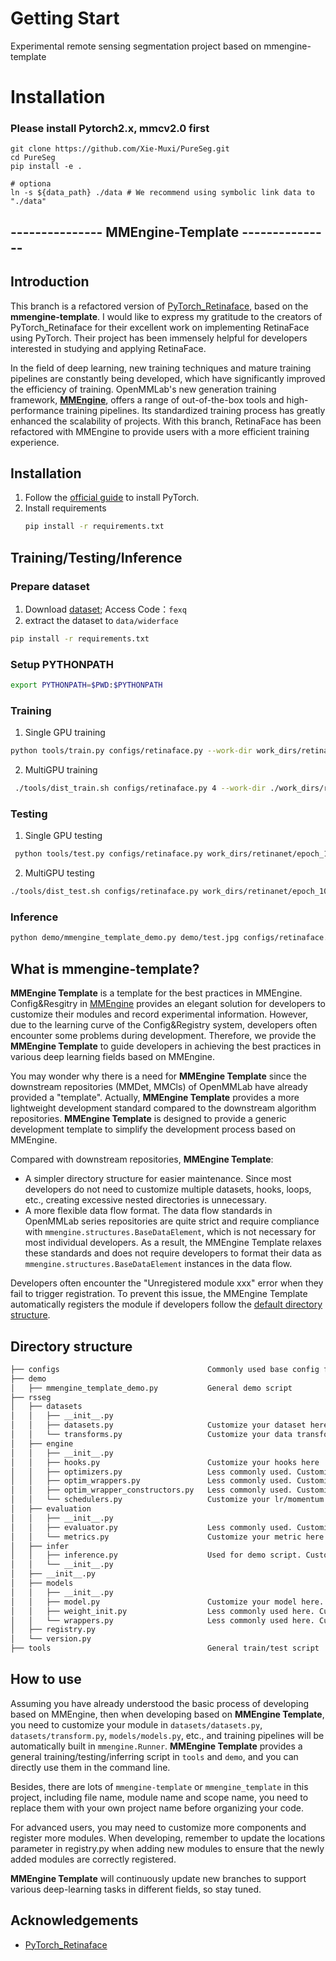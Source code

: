 # Getting Start

Experimental remote sensing segmentation project based on mmengine-template

# Installation
### Please install Pytorch2.x, mmcv2.0 first

```shell
git clone https://github.com/Xie-Muxi/PureSeg.git
cd PureSeg
pip install -e .

# optiona
ln -s ${data_path} ./data # We recommend using symbolic link data to "./data"

```


## --------------- MMEngine-Template ---------------
## Introduction

This branch is a refactored version of [PyTorch_Retinaface](https://github.com/biubug6/Pytorch_Retinaface), based on the **mmengine-template**. I would like to express my gratitude to the creators of PyTorch_Retinaface for their excellent work on implementing RetinaFace using PyTorch. Their project has been immensely helpful for developers interested in studying and applying RetinaFace.

In the field of deep learning, new training techniques and mature training pipelines are constantly being developed, which have significantly improved the efficiency of training. OpenMMLab's new generation training framework, [**MMEngine**](https://github.com/open-mmlab/mmengine), offers a range of out-of-the-box tools and high-performance training pipelines. Its standardized training process has greatly enhanced the scalability of projects. With this branch, RetinaFace has been refactored with MMEngine to provide users with a more efficient training experience.

## Installation

1. Follow the [official guide](https://pytorch.org/get-started/locally/) to install PyTorch.
2. Install requirements
   ```bash
   pip install -r requirements.txt
   ```

## Training/Testing/Inference

### Prepare dataset

1. Download [dataset](https://pan.baidu.com/s/15A9TGQvqqWIKr8OJnuRoJg?pwd=fexq); Access Code：`fexq`
2. extract the dataset to `data/widerface`

```bash
pip install -r requirements.txt
```

### Setup PYTHONPATH

```bash
export PYTHONPATH=$PWD:$PYTHONPATH
```

### Training

1. Single GPU training

```bash
python tools/train.py configs/retinaface.py --work-dir work_dirs/retinanet --cfg-options train_dataloader.batch_size=24 --amp
```

2. MultiGPU training

```bash
 ./tools/dist_train.sh configs/retinaface.py 4 --work-dir ./work_dirs/retinanet --amp
```

### Testing

1. Single GPU testing

```bash
 python tools/test.py configs/retinaface.py work_dirs/retinanet/epoch_100.pth
```

2. MultiGPU testing

```bash
./tools/dist_test.sh configs/retinaface.py work_dirs/retinanet/epoch_100.pth 4
```

### Inference

```bash
python demo/mmengine_template_demo.py demo/test.jpg configs/retinaface.py work_dirs/retinanet/epoch_100.pth
```

## What is mmengine-template?

**MMEngine Template** is a template for the best practices in MMEngine. Config&Resgitry in [MMEngine](https://github.com/open-mmlab/mmengine) provides an elegant solution for developers to customize their modules and record experimental information. However, due to the learning curve of the Config&Registry system, developers often encounter some problems during development. Therefore, we provide the **MMEngine Template** to guide developers in achieving the best practices in various deep learning fields based on MMEngine.

You may wonder why there is a need for **MMEngine Template** since the downstream repositories (MMDet, MMCls) of OpenMMLab have already provided a "template". Actually, **MMEngine Template** provides a more lightweight development standard compared to the downstream algorithm repositories. **MMEngine Template** is designed to provide a generic development template to simplify the development process based on MMEngine.

Compared with downstream repositories, **MMEngine Template**:

- A simpler directory structure for easier maintenance. Since most developers do not need to customize multiple datasets, hooks, loops, etc., creating excessive nested directories is unnecessary.
- A more flexible data flow format. The data flow standards in OpenMMLab series repositories are quite strict and require compliance with `mmengine.structures.BaseDataElement`, which is not necessary for most individual developers. As a result, the MMEngine Template relaxes these standards and does not require developers to format their data as `mmengine.structures.BaseDataElement` instances in the data flow.

Developers often encounter the "Unregistered module xxx" error when they fail to trigger registration. To prevent this issue, the MMEngine Template automatically registers the module if developers follow the [default directory structure](#directory-structure).

## Directory structure

```bash
├── configs                                 Commonly used base config file.
├── demo
│   ├── mmengine_template_demo.py           General demo script
├── rsseg
│   ├── datasets
│   │   ├── __init__.py
│   │   ├── datasets.py                     Customize your dataset here
│   │   └── transforms.py                   Customize your data transform here
│   ├── engine
│   │   ├── __init__.py
│   │   ├── hooks.py                        Customize your hooks here
│   │   ├── optimizers.py                   Less commonly used. Customize your optimizer here
│   │   ├── optim_wrappers.py               Less commonly used. Customize your optimizer wrapper here
│   │   ├── optim_wrapper_constructors.py   Less commonly used. Customize your optimizer wrapper constructor here
│   │   └── schedulers.py                   Customize your lr/momentum scheduler here
│   ├── evaluation
│   │   ├── __init__.py
│   │   ├── evaluator.py                    Less commonly used. Customize your evaluator here
│   │   └── metrics.py                      Customize your metric here.
│   ├── infer
│   │   ├── inference.py                    Used for demo script. Customize your inferencer here
│   │   └── __init__.py
│   ├── __init__.py
│   ├── models
│   │   ├── __init__.py
│   │   ├── model.py                        Customize your model here.
│   │   ├── weight_init.py                  Less commonly used here. Customize your initializer here.
│   │   └── wrappers.py                     Less commonly used here. Customize your wrapper here.
│   ├── registry.py
│   └── version.py
├── tools                                   General train/test script
```

## How to use

Assuming you have already understood the basic process of developing based on MMEngine, then when developing based on **MMEngine Template**, you need to customize your module in `datasets/datasets.py`, `datasets/transform.py`, `models/models.py`, etc., and training pipelines will be automatically built in `mmengine.Runner`. **MMEngine Template** provides a general training/testing/inferring script in `tools` and `demo`, and you can directly use them in the command line.

Besides, there are lots of `mmengine-template` or `mmengine_template` in this project, including file name, module name and scope name, you need to replace them with your own project name before organizing your code.

For advanced users, you may need to customize more components and register more modules. When developing, remember to update the locations parameter in registry.py when adding new modules to ensure that the newly added modules are correctly registered.

**MMEngine Template** will continuously update new branches to support various deep-learning tasks in different fields, so stay tuned.

## Acknowledgements

- [PyTorch_Retinaface](https://github.com/biubug6/Pytorch_Retinaface)
